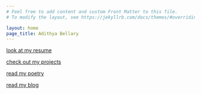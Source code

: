 ```yaml
---
# Feel free to add content and custom Front Matter to this file.
# To modify the layout, see https://jekyllrb.com/docs/themes/#overriding-theme-defaults

layout: home
page_title: Adithya Bellary
---
```


[look at my resume](resume/)

[check out my projects](projects/)

[read my poetry](poetry/)

[read my blog](blog/)
